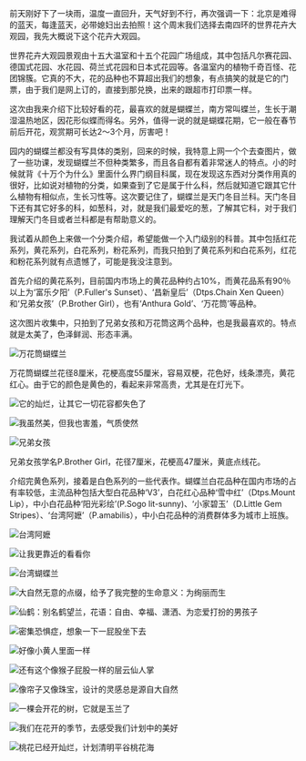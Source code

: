 <!---title:盛开之花，如少女般美-->
<!---keywords:世界花卉大观园,赏花,春游,看花-->

前天刚好下了一块雨，温度一直回升，天气好到不行，再次强调一下：北京是难得的蓝天，每逢蓝天，必带媳妇出去拍照！这个周末我们选择去南四环的世界花卉大观园，我先大概说下这个花卉大观园。

世界花卉大观园景观由十五大温室和十五个花园广场组成，其中包括凡尔赛花园、德国式花园、水花园、荷兰式花园和日本式花园等。各温室内的植物千奇百怪、花团锦簇。它真的不大，花的品种也不算超出我们的想象，有点搞笑的就是它的门票，由于我们是网上订的，直接到那兑换，出来的跟超市打印票一样。

这次由我来介绍下比较好看的花，最喜欢的就是蝴蝶兰，南方常叫蝶兰，生长于潮湿温热地区，因花形似蝶而得名。另外，值得一说的就是蝴蝶花期，它一般在春节前后开花，观赏期可长达2～3个月，厉害吧！

园内的蝴蝶兰都没有写具体的类别，回来的时候，我特意上网一个个去查图片，做了一些功课，发现蝴蝶兰不但种类繁多，而且各自都有着非常迷人的特点。小的时候就背《十万个为什么》里面什么界门纲目科属，现在发现这东西对分类作用真的很好，比如说对植物的分类，如果查到了它是属于什么科，然后就知道它跟其它什么植物有相似点，生长习性等。这次要记住了，蝴蝶兰是天门冬目兰科。天门冬目下还有其它好多的科，如葱科，对，就是我们最爱吃的葱，了解其它科，对于我们理解天门冬目或者兰科都是有帮助意义的。

我试着从颜色上来做一个分类介绍，希望能做一个入门级别的科普。其中包括红花系列，黄花系列，白花系列，粉花系列，而我只拍到了黄花系列和白花系列，红花和粉花系列就有点遗憾了，可能是我没注意到。

首先介绍的黄花系列，目前国内市场上的黄花品种约占10%，而黄花品系有90％以上为‘富乐夕阳’（P.Fuller's Sunset）、‘昌新皇后’（Dtps.Chain Xen Queen）和‘兄弟女孩’（P.Brother Girl），也有‘Anthura Gold’、‘万花筒’等品种。

这次图片收集中，只拍到了兄弟女孩和万花筒这两个品种，也是我最喜欢的。特点就是太美了，色泽鲜润、形态丰满。

![万花筒蝴蝶兰](/static/images/upload/20140413211233.jpg)

万花筒蝴蝶兰花径8厘米，花梗高度55厘米，容易双梗，花色好，线条漂亮，黄花红心。由于它的颜色是黄色的，看起来非常高贵，尤其是在灯光下。

![它的灿烂，让其它一切花容都失色了](/static/images/upload/20140413211306.jpg)

![我虽然美，但我也害羞，气质使然](/static/images/upload/20140413211336.jpg)

![兄弟女孩](/static/images/upload/20140413211359.jpg)

兄弟女孩学名P.Brother Girl，花径7厘米，花梗高47厘米，黄底点线花。

介绍完黄色系列，接着是白色系列的一些代表作。蝴蝶兰白花品种在国内市场的占有率较低，主流品种包括大型白花品种‘V3’，白花红心品种‘雪中红’（Dtps.Mount Lip），中小白花品种‘阳光彩绘’(P.Sogo lit-sunny)、‘小家碧玉’（D.Little Gem Stripes）、‘台湾阿嬷’（P.amabilis），中小白花品种的消费群体多为城市上班族。

![台湾阿嬷](/static/images/upload/20140413211427.jpg)

![让我更靠近的看看你](/static/images/upload/20140413211502.jpg)

![台湾蝴蝶兰](/static/images/upload/20140413211552.jpg)

![大自然无意的点缀，给予了我完整的生命意义：为绚丽而生](/static/images/upload/20140413211621.jpg)

![仙鹤：别名鹤望兰，花语：自由、幸福、潇洒、为恋爱打扮的男孩子](/static/images/upload/20140413211648.jpg)

![密集恐惧症，想象一下一屁股坐下去](/static/images/upload/20140413211712.jpg)

![好像小黄人里面一样](/static/images/upload/20140413211737.jpg)

![还有这个像猴子屁股一样的层云仙人掌](/static/images/upload/20140413211803.jpg)

![像帘子又像珠宝，设计的灵感总是源自大自然](/static/images/upload/20140413211808.jpg)

![一棵会开花的树，它就是玉兰了](/static/images/upload/20140413211813.jpg)

![我们在花开的季节，去感受我们计划中的美好](/static/images/upload/20140413211822.jpg)

![桃花已经开灿烂，计划清明平谷桃花海](/static/images/upload/20140413211932.jpg)


